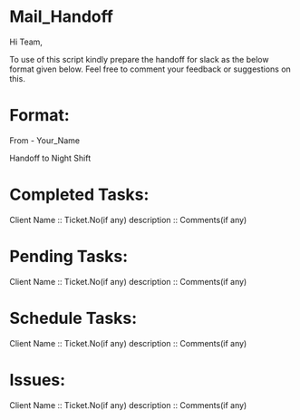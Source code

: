 # Mail_Handoff
Hi Team,

  To use of this script kindly prepare the handoff for slack as the below format given below. Feel free to comment your feedback or suggestions on this.
  
# Format:

From - Your_Name

Handoff to Night Shift

Completed Tasks:
===============

Client Name :: Ticket.No(if any) description :: Comments(if any)

Pending Tasks:
=============

Client Name :: Ticket.No(if any) description :: Comments(if any)

Schedule Tasks:
=============

Client Name :: Ticket.No(if any) description :: Comments(if any)

Issues:
======

Client Name :: Ticket.No(if any) description :: Comments(if any)
